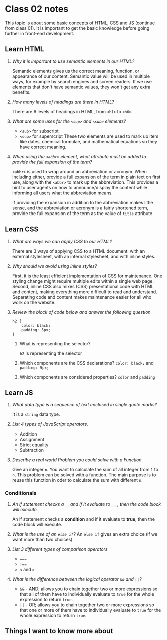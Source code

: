 # Class 02 notes

This topic is about some basic concepts of HTML, CSS and JS (continue from class 01). It is important to get the basic knowledge before going further in front-end development. 

## Learn HTML

1. *Why it is important to use semantic elements in our HTML?*

    Semantic elements gives us the correct meaning, function, or appearance of our content. Semantic value will be used in multiple ways, for example by search engines and screen readers. If we use elements that don't have semantic values, they won't get any extra benefits.

2. *How many levels of headings are there in HTML?*

    There are 6 levels of headings in HTML, from `<h1>` to `<h6>`.

3. *What are some uses for the `<sup>` and `<sub>` elements?*

    - `<sub>` for subscript
    - `<sup>` for superscript
    These two elements are used to mark up item like dates, chemical formulae, and mathematical equations so they have correct meaning.

4. *When using the `<abbr>` element, what attribute must be added to provide the full expansion of the term?*

    `<abbr>` is used to wrap around an abbreviation or acronym. When including either, provide a full expansion of the term in plain text on first use, along with the `<abbr>` to mark up the abbreviation. This provides a hint to user agents on how to announce/display the content while informing all users what the abbreviation means.

    If providing the expansion in addition to the abbreviation makes little sense, and the abbreviation or acronym is a fairly shortened term, provide the full expansion of the term as the value of `title` attribute.

## Learn CSS

1. *What are ways we can apply CSS to our HTML?*

    There are 3 ways of applying CSS to a HTML document: with an external stylesheet, with an internal stylesheet, and with inline styles.

2. *Why should we avoid using inline styles?*

    First, it is the least efficient implementation of CSS for maintenance. One styling change might require multiple edits within a single web page. Second, inline CSS also mixes (CSS) presentational code with HTML and content, making everything more difficult to read and understand. Separating code and content makes maintenance easier for all who work on the website.

3. *Review the block of code below and answer the following question*

    ```
    h2 {
        color: black;
        padding: 5px;
    }
    ```
    1. What is representing the selector?

        `h2` is representing the selector
    2. Which components are the CSS declarations?
        `color: black;` and `padding: 5px;`
    3. Which components are considered properties?
        `color` and `padding`

## Learn JS

1. *What data type is a sequence of text enclosed in single quote marks?*

    It is a `string` data type.

2. *List 4 types of JavaScript operators.*

    - Addition
    - Assignment
    - Strict equality
    - Subtraction

3. *Describe a real world Problem you could solve with a Function.*

    Give an integer `n`. You want to calculate the sum of all integer from `1` to `n`. This problem can be solved with a function. The main purpose is to reuse this function in oder to calculate the sum with different `n`.

### Conditionals

1. *An if statement checks a __ and if it evaluate to ___, then the code block will execute.*

    An if statement checks a **condition** and if it evaluate to **true**, then the code block will execute.

2. *What is the use of an `else if`?*
     An `else if` gives an extra choice (if we want more than two choices).

3. *List 3 different types of comparison operators*

    - `===`
    - `!==`
    - `<` and `>`

4. *What is the difference between the logical operator `&&` and `||`?*
    - `&&` - AND; allows you to chain together two or more expressions so that all of them have to individually evaluate to `true` for the whole expression to return `true`.
    - `||` - OR; allows you to chain together two or more expressions so that one or more of them have to individually evaluate to `true` for the whole expression to return `true`.

## Things I want to know more about
